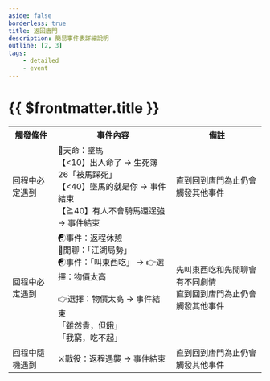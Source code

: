 ```yaml
---
aside: false
borderless: true
title: 返回唐門
description: 簡易事件表詳細說明
outline: [2, 3]
tags:
    - detailed
    - event
---
```


# {{ $frontmatter.title }}

<Table class="timeline-table">
    <tr class="timeline-header">
        <th>觸發條件</th>
        <th>事件內容</th>
        <th>備註</th>
    </tr>
	<tr>
		<td>回程中必定遇到</td>
		<td>
			<span title="上限80、心相補正(快樂+10憂鬱-10)">🎲天命：墜馬 </span> <br>
			【<10】出人命了 → 生死簿26「被馬踩死」 <br>
			<span title="貢獻-10、心相+15">【<40】墜馬的就是你 → 事件結束 </span> <br>
			<span title="
醫術Lv<1：門人-1
醫術Lv=1：向心-1、貢獻+20、銀兩-200
醫術Lv≧2：貢獻+30、銀兩+500、門派資產+100
			">【≧40】有人不會騎馬還逞強 → 事件結束 </span> <br>
		</td>
		<td>直到回到唐門為止仍會觸發其他事件</td>
	</tr>
	<tr>
		<td>回程中必定遇到</td>
		<td>
			☯事件：返程休憩 <br>
			<span title="
修養≦40：名聲-1、處世+1
修養>40：性情-1
			">💬閒聊：「江湖局勢」 </span> <br>
			☯事件：「叫東西吃」 → 👉選擇：物價太高<br>
			<br>
			👉選擇：物價太高 → 事件結束 <br>
			<span title="向心+3、名聲+1">「雖然貴，但餓」 </span> <br>			
			<span title="向心+3、名聲+1">「我窮，吃不起」 </span> <br>
		</td>
		<td>
			先叫東西吃和先閒聊會有不同劇情 <br>
			直到回到唐門為止仍會觸發其他事件 <br>
		</td>
	</tr>
	<tr>
		<td>回程中隨機遇到</td>
		<td>
			<span title="
獲勝：名聲+1、宋悲+1
落敗：名聲-2、向心-2
			">⚔️戰役：返程遇襲 → 事件結束 </span> <br>
		</td>
		<td>直到回到唐門為止仍會觸發其他事件</td>
	</tr>
</table>
